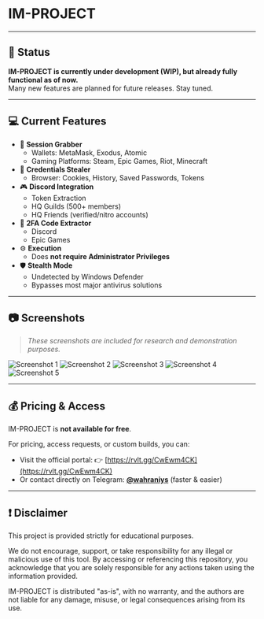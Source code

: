 # IM-PROJECT
---

## 🚧 Status

**IM-PROJECT is currently under development (WIP), but already fully functional as of now.**  
Many new features are planned for future releases. Stay tuned.

---

## 💻 Current Features

- 🎯 **Session Grabber**
  - Wallets: MetaMask, Exodus, Atomic
  - Gaming Platforms: Steam, Epic Games, Riot, Minecraft
- 🔐 **Credentials Stealer**
  - Browser: Cookies, History, Saved Passwords, Tokens
- 🎮 **Discord Integration**
  - Token Extraction
  - HQ Guilds (500+ members)
  - HQ Friends (verified/nitro accounts)
- 🔑 **2FA Code Extractor**
  - Discord
  - Epic Games
- ⚙️ **Execution**
  - Does **not require Administrator Privileges**
- 🛡️ **Stealth Mode**
  - Undetected by Windows Defender
  - Bypasses most major antivirus solutions

---

## 📷 Screenshots

> *These screenshots are included for research and demonstration purposes.*

![Screenshot 1](https://cdn.discordapp.com/attachments/1377355868391215104/1396498116215046234/image.png?ex=687e4db8&is=687cfc38&hm=21cbee0adec286f4d648c200847ea1c9523443f10be4821a5a114864a9a770b2&)
![Screenshot 2](https://cdn.discordapp.com/attachments/1396492487346094241/1396500060224880712/image.png?ex=687e4f88&is=687cfe08&hm=a51d63fcabc7125a7025ac2c3b7bd96920b408b496a7a8862be416ce65459f0f&)
![Screenshot 3](https://cdn.discordapp.com/attachments/1396492487346094241/1396500337518575766/image.png?ex=687e4fca&is=687cfe4a&hm=5440999e60eb215627f6cfe774d917a301f187e179b801aa7bf2029e78ae853b&)
![Screenshot 4](https://cdn.discordapp.com/attachments/1396492487346094241/1396501123686203463/image.png?ex=687e5085&is=687cff05&hm=c848702069e279f565295a427278275f931afeeecf24c975f4e45fc61b4bd325&)
![Screenshot 5](https://cdn.discordapp.com/attachments/1396492487346094241/1396501589056950392/image.png?ex=687e50f4&is=687cff74&hm=c2029546adcc4f6441cabb33e10a90791e149f06eab06699e813ff9de3e5300a&)

---

## 💰 Pricing & Access

IM-PROJECT is **not available for free**.

For pricing, access requests, or custom builds, you can:

- Visit the official portal: 👉 [https://rvlt.gg/CwEwm4CK](https://rvlt.gg/CwEwm4CK)  
- Or contact directly on Telegram: **[@wahraniys](https://t.me/wahraniys)** (faster & easier)


---

## ❗ Disclaimer

This project is provided strictly for educational purposes.

We do not encourage, support, or take responsibility for any illegal or malicious use of this tool.
By accessing or referencing this repository, you acknowledge that you are solely responsible for any actions taken using the information provided.

IM-PROJECT is distributed "as-is", with no warranty, and the authors are not liable for any damage, misuse, or legal consequences arising from its use.


